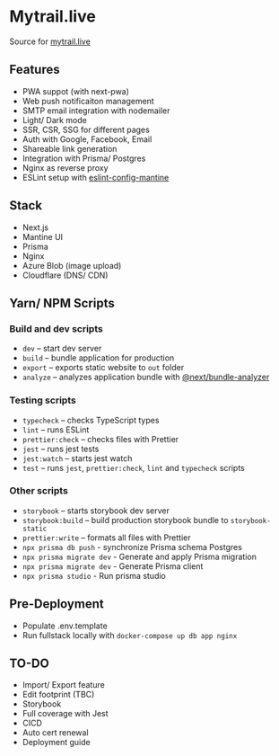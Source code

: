 # Mytrail.live

Source for [mytrail.live](https://mytrail.live)

## Features

- PWA suppot (with next-pwa)
- Web push notificaiton management
- SMTP email integration with nodemailer
- Light/ Dark mode
- SSR, CSR, SSG for different pages
- Auth with Google, Facebook, Email
- Shareable link generation
- Integration with Prisma/ Postgres
- Nginx as reverse proxy
- ESLint setup with [eslint-config-mantine](https://github.com/mantinedev/eslint-config-mantine)

## Stack

- Next.js
- Mantine UI
- Prisma
- Nginx
- Azure Blob (image upload)
- Cloudflare (DNS/ CDN)

## Yarn/ NPM Scripts

### Build and dev scripts

- `dev` – start dev server
- `build` – bundle application for production
- `export` – exports static website to `out` folder
- `analyze` – analyzes application bundle with [@next/bundle-analyzer](https://www.npmjs.com/package/@next/bundle-analyzer)

### Testing scripts

- `typecheck` – checks TypeScript types
- `lint` – runs ESLint
- `prettier:check` – checks files with Prettier
- `jest` – runs jest tests
- `jest:watch` – starts jest watch
- `test` – runs `jest`, `prettier:check`, `lint` and `typecheck` scripts

### Other scripts

- `storybook` – starts storybook dev server
- `storybook:build` – build production storybook bundle to `storybook-static`
- `prettier:write` – formats all files with Prettier
- `npx prisma db push` - synchronize Prisma schema Postgres
- `npx prisma migrate dev` - Generate and apply Prisma migration
- `npx prisma migrate dev` - Generate Prisma client
- `npx prisma studio` - Run prisma studio

## Pre-Deployment

- Populate .env.template
- Run fullstack locally with `docker-compose up db app nginx`

## TO-DO

- Import/ Export feature
- Edit footprint (TBC)
- Storybook
- Full coverage with Jest
- CICD
- Auto cert renewal
- Deployment guide
